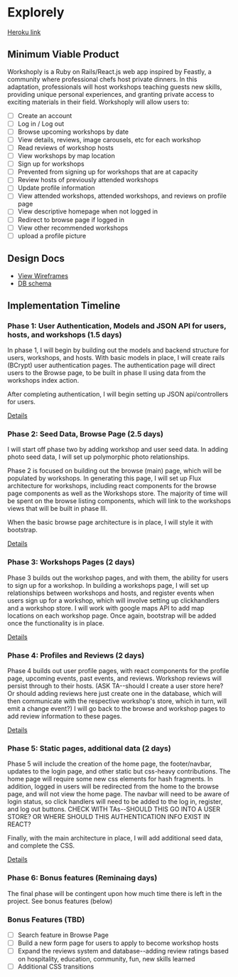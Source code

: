 # Explorely

[Heroku link][heroku]

[heroku]: https://stark-woodland-1668.herokuapp.com/

## Minimum Viable Product

Workshoply is a Ruby on Rails/React.js web app inspired by Feastly, a community where professional chefs host private dinners.  In this adaptation, professionals will host workshops teaching guests new skills, providing unique personal experiences, and granting private access to exciting materials in their field. Workshoply will allow users to:


<!-- This is a Markdown checklist. Use it to keep track of your progress! -->

- [ ] Create an account
- [ ] Log in / Log out
- [ ] Browse upcoming workshops by date
- [ ] View details, reviews, image carousels, etc for each workshop
- [ ] Read reviews of workshop hosts
- [ ] View workshops by map location
- [ ] Sign up for workshops
- [ ] Prevented from signing up for workshops that are at capacity
- [ ] Review hosts of previously attended workshops
- [ ] Update profile information
- [ ] View attended workshops, attended workshops, and reviews on profile page
- [ ] View descriptive homepage when not logged in
- [ ] Redirect to browse page if logged in
- [ ] View other recommended workshops
- [ ] upload a profile picture

## Design Docs
* [View Wireframes][view]
* [DB schema][schema]

[view]: ./docs/views.md
[schema]: ./docs/schema.md

## Implementation Timeline

### Phase 1: User Authentication, Models and JSON API for users, hosts, and workshops (1.5 days)

In phase 1, I will begin by building out the models and backend structure for users, workshops, and hosts. With basic models in place, I will create
rails (BCrypt) user authentication pages. The authentication page will direct users to
the Browse page, to be built in phase II using data from the workshops index action.

After completing authentication, I will begin setting up JSON api/controllers for users.

[Details][phase-one]

### Phase 2: Seed Data, Browse Page  (2.5 days)

I will start off phase two by adding workshop and user seed data. In adding photo seed data, I will set up polymorphic photo relationships.

Phase 2 is focused on building out the browse (main) page, which will be populated by workshops. In generating this page, I will set up Flux architecture for workshops, including react components for the browse page components as well as the Workshops store. The majority of time will be spent on the browse listing components, which will link to the workshops views that will be built in phase III.

When the basic browse page architecture is in place, I will style it with bootstrap.

[Details][phase-two]

### Phase 3: Workshops Pages (2 days)

Phase 3 builds out the workshop pages, and with them, the ability for users to sign up for a workshop.
In building a workshops page, I will set up relationships between workshops and hosts, and register events when users sign up for a workshop, which will involve setting up clickhandlers and a workshop store. I will work with google maps API to add map locations on each workshop page. Once again, bootstrap will be added once the functionality is in place.

[Details][phase-three]

### Phase 4: Profiles and Reviews (2 days)

Phase 4 builds out user profile pages, with react components for the profile page, upcoming events, past events, and reviews. Workshop reviews will persist through to their hosts. (ASK TA--should I create a user store here? Or should adding reviews here just create one in the database, which will then communicate with the respective workshop's store, which in turn, will emit a change event?) I will go back to the browse and workshop pages to add review information to these pages.

[Details][phase-four]

### Phase 5: Static pages, additional data (2 days)

Phase 5 will include the creation of the home page, the footer/navbar, updates to the login page, and other static but css-heavy contributions. The home page will require some new css elements for hash fragments. In addition, logged in users will be redirected from the home to the browse page, and will not view the home page.
The navbar will need to be aware of login status, so click handlers will need to be added to the log in, register, and log out buttons.  CHECK WITH TAs--SHOULD THIS GO INTO A USER STORE? OR WHERE SHOULD THIS AUTHENTICATION INFO EXIST IN REACT?

Finally, with the main architecture in place, I will add additional seed data, and complete the CSS.

[Details][phase-five]

### Phase 6: Bonus features (Reminaing days)

The final phase will be contingent upon how much time there is left in the project.  See bonus features (below)

### Bonus Features (TBD)
- [ ] Search feature in Browse Page
- [ ] Build a new form page for users to apply to become workshop hosts
- [ ] Expand the reviews system and database--adding review ratings based on hospitality, education, community, fun, new skills learned
- [ ] Additional CSS transitions

[phase-one]: ./docs/phases/phase1.md
[phase-two]: ./docs/phases/phase2.md
[phase-three]: ./docs/phases/phase3.md
[phase-four]: ./docs/phases/phase4.md
[phase-five]: ./docs/phases/phase5.md
